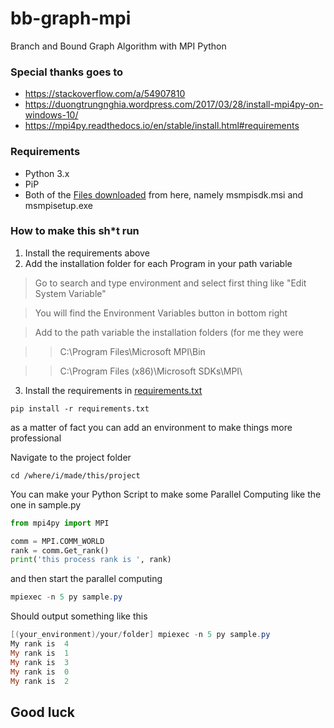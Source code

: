 # bb-graph-mpi
 Branch and Bound Graph Algorithm with MPI Python

### Special thanks goes to
*   https://stackoverflow.com/a/54907810
*   https://duongtrungnghia.wordpress.com/2017/03/28/install-mpi4py-on-windows-10/
*   https://mpi4py.readthedocs.io/en/stable/install.html#requirements

### Requirements
*   Python 3.x
*   PiP
*   Both of the [Files downloaded](https://www.microsoft.com/en-us/download/confirmation.aspx?id=100593) from here, namely msmpisdk.msi and msmpisetup.exe

### How to make this sh*t run
1.  Install the requirements above
2.  Add the installation folder for each Program in your path variable
>   Go to search and type environment and select first thing like "Edit System Variable"

>   You will find the Environment Variables button in bottom right

>   Add to the path variable the installation folders (for me they were 

>>   C:\Program Files\Microsoft MPI\Bin 

>>   C:\Program Files (x86)\Microsoft SDKs\MPI\
3.  Install the requirements in [requirements.txt](./requirements.txt)
```
pip install -r requirements.txt
```
as a matter of fact you can add an environment to make things more professional

Navigate to the project folder
```
cd /where/i/made/this/project
```
You can make your Python Script to make some Parallel Computing like the one in sample.py

```py
from mpi4py import MPI

comm = MPI.COMM_WORLD
rank = comm.Get_rank()
print('this process rank is ', rank)

```

and then start the parallel computing
```powershell
mpiexec -n 5 py sample.py
```

Should output something like this
```powershell
[(your_environment)/your/folder] mpiexec -n 5 py sample.py
My rank is  4
My rank is  1
My rank is  3
My rank is  0
My rank is  2
```
## Good luck